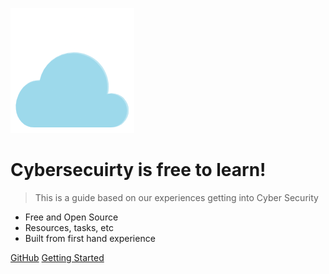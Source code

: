 ![logo](images/logo.png)

# Cybersecuirty is free to learn!

> This is a guide based on our experiences getting into Cyber Security

- Free and Open Source 
- Resources, tasks, etc
- Built from first hand experience

[GitHub](https://github.com/ydamni/cloud-is-free)
[Getting Started](#homepage)